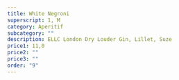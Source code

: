 ```yaml
---
title: White Negroni
superscript: 1, M
category: Aperitif
subcategory: ""
description: ELLC London Dry Louder Gin, Lillet, Suze
price1: 11,0
price2: ""
price3: ""
order: "9"
---
```

